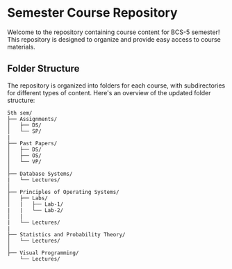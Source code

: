 
# Semester Course Repository

Welcome to the repository containing course content for BCS-5 semester! This repository is designed to organize and provide easy access to course materials.

## Folder Structure

The repository is organized into folders for each course, with subdirectories for different types of content. Here's an overview of the updated folder structure:

```
5th sem/
├── Assignments/
│   ├── DS/
│   └── SP/
|
├── Past Papers/
│   ├── DS/
│   ├── OS/
│   └── VP/
│
├── Database Systems/
|   └── Lectures/
│
├── Principles of Operating Systems/
│   ├── Labs/
│   |   ├── Lab-1/
|   |   └── Lab-2/
│   |
|   └── Lectures/
|
├── Statistics and Probability Theory/
│   └── Lectures/
│
├── Visual Programming/
    └── Lectures/
```